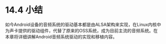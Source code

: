 # 14.4 小结

如今Android设备的音频系统的驱动基本都是由ALSA架构来实现，在Linux内核中为声卡提供的驱动组件，代替了原来的OSS系统，成为目前主流的音频系统。在本章将详细讲解Android音频系统驱动的实现和移植内容。
